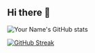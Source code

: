 ## Hi there 👋

![Your Name's GitHub stats](https://github-readme-stats.vercel.app/api?username=MuhammadAli0917&show_icons=true&theme=radical)

[![GitHub Streak](https://streak-stats.demolab.com/?user=MuhammadAli0917)](https://git.io/streak-stats)

<!--
**MuhammadAli0917/MuhammadAli0917** is a ✨ _special_ ✨ repository because its `README.md` (this file) appears on your GitHub profile.

Here are some ideas to get you started:

- 🔭 I’m currently working on ...
- 🌱 I’m currently learning ...
- 👯 I’m looking to collaborate on ...
- 🤔 I’m looking for help with ...
- 💬 Ask me about ...
- 📫 How to reach me: ...
- 😄 Pronouns: ...
- ⚡ Fun fact: ...
-->
